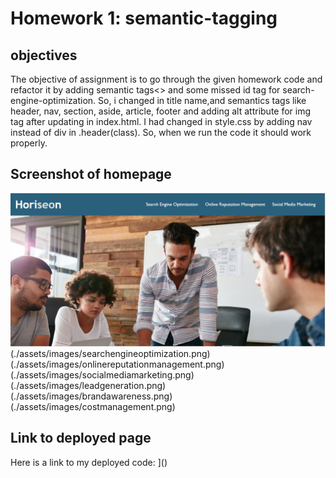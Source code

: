 # Homework 1: semantic-tagging

## objectives
 
The objective of assignment is to go through the given homework code and refactor it by adding semantic tags<> and some missed id tag for search-engine-optimization. So, i changed in title name,and semantics tags like header, nav, section, aside, article, footer and adding alt attribute for img tag after updating in index.html. I had changed in style.css by adding nav instead of div in .header(class). So, when we run the code it should work properly.

## Screenshot of homepage

![Here is a screen shot of the final page/homepage.](./assets/images/horiseonmainpage.png)
                                                    (./assets/images/searchengineoptimization.png)
                                                    (./assets/images/onlinereputationmanagement.png)
                                                    (./assets/images/socialmediamarketing.png)
                                                    (./assets/images/leadgeneration.png)
                                                    (./assets/images/brandawareness.png)
                                                    (./assets/images/costmanagement.png)





## Link to deployed page

Here is a link to my deployed code: ]()